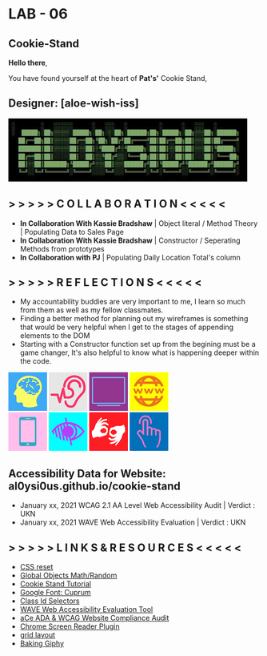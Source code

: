 # LAB - 06

## Cookie-Stand

**Hello there**, 

You have found yourself at the heart of **Pat's'** Cookie Stand,  

## Designer: [aloe-wish-iss]

![banner](https://github.com/AL0YSI0US/about-me/blob/main/img/bannerNameArt.JPG?raw=true)

## > > > > > C O L L A B O R A T I O N < < < < < 
+ **In Collaboration With Kassie Bradshaw** | Object literal / Method Theory | Populating Data to Sales Page
+ **In Collaboration With Kassie Bradshaw** | Constructor / Seperating Methods from prototypes
+ **In Collaboration with PJ** | Populating Daily Location Total's column

## > > > > > R E F L E C T I O N S < < < < <
+ My accountability buddies are very important to me, I learn so much from them as well as my fellow classmates. 
+ Finding a better method for planning out my wireframes is something that would be very helpful when I get to the stages of appending elements to the DOM
+ Starting with a Constructor function set up from the begining must be a game changer, It's also helpful to know what is happening deeper within the code. 

![access](https://github.com/AL0YSI0US/about-me/blob/main/img/8grid.png?raw=true) 
## Accessibility Data for Website: al0ysi0us.github.io/cookie-stand 
+ January xx, 2021 WCAG 2.1 AA Level Web Accessibility Audit | Verdict : UKN
+ January xx, 2021 WAVE Web Accessibility Evaluation | Verdict : UKN

## > > > > > L I N K S  &  R E S O U R C E S < < < < <

+ [CSS reset](https://meyerweb.com/eric/tools/css/reset/)
+ [Global Objects Math/Random](https://developer.mozilla.org/en-US/docs/Web/JavaScript/Reference/Global_Objects/Math/random)
+ [Cookie Stand Tutorial](https://codefellows.github.io/code-201-guide/curriculum/class-02/project_setup)
+ [Google Font: Cuprum](https://fonts.google.com/specimen/Cuprum?category=Sans+Serif,Display,Handwriting,Monospace&sidebar.open=true&selection.family=Cuprum)
+ [Class Id Selectors](https://developer.mozilla.org/en-US/docs/Web/CSS/ID_selectors)
+ [WAVE Web Accessibility Evaluation Tool](https://wave.webaim.org/)
+ [aCe ADA & WCAG Website Compliance Audit](https://ace.accessibe.com/)
+ [Chrome Screen Reader Plugin](https://chrome.google.com/webstore/detail/screen-reader/kgejglhpjiefppelpmljglcjbhoiplfn?hl=ena)
+ [grid layout](https://grid.layoutit.com/)
+ [Baking Giphy](https://giphy.com/gifs/playmobil-christmas-xmas-merryxmas-3gILD66hEFl11Ff8zZ/embed)